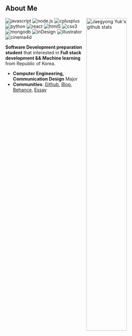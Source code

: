 ## About Me

<img align="right" alt="Jaegyong Yuk's github stats" width="50%" src="https://github-readme-stats.vercel.app/api?username=yjglab&show_icons=true">

![javascript](http://img.shields.io/badge/-JavaScript-F7DF1E?style=flat-square&logo=javascript&logoColor=white)
![node.js](http://img.shields.io/badge/-Node.js-339933?style=flat-square&logo=node.js&logoColor=white)
![cplusplus](http://img.shields.io/badge/-C++-00599C?style=flat-square&logo=cplusplus&logoColor=white)
![python](http://img.shields.io/badge/-Python-3776AB?style=flat-square&logo=python&logoColor=white)
![react](http://img.shields.io/badge/-React-61DAFB?style=flat-square&logo=react&logoColor=white)
![html5](http://img.shields.io/badge/-HTML5-E34F26?style=flat-square&logo=html5&logoColor=white)
![css3](http://img.shields.io/badge/-CSS3-1572B6?style=flat-square&logo=css3&logoColor=white)
![mongodb](http://img.shields.io/badge/-MongoDB-47A248?style=flat-square&logo=mongodb&logoColor=white)
![inDesign](http://img.shields.io/badge/-InDesign-EE3D8F?style=flat-square&logo=inDesign&logoColor=white)
![illustrator](http://img.shields.io/badge/-Illustrator-FF9A00?style=flat-square&logo=illustrator&logoColor=white)
![cinema4d](http://img.shields.io/badge/-Cinema%204D-011A6A?style=flat-square&logo=cinema4d&logoColor=white)

<!-- ![go](http://img.shields.io/badge/-Go-00ADD8?style=flat-square&logo=go&logoColor=white) -->
<!-- ![php](http://img.shields.io/badge/-PHP-777BB4?style=flat-square&logo=php&logoColor=white) -->

**Software Development preparation student** that interested in **Full stack development && Machine learning** from Republic of Korea.

- **Computer Engineering, Communication Design** Major
- **Communities**: [Github](https://github.com/yjglab), [Blog](https://yjg-lab.tistory.com), [Behance](https://www.behance.net/yukjaegyong), [Essay]()
